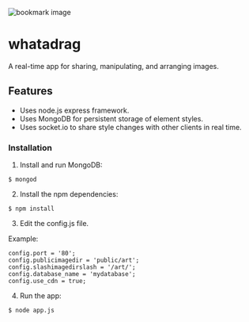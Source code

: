 
![bookmark image](https://raw.githubusercontent.com/andigan/whatadrag/master/apple-touch-icon.png)

# whatadrag

A real-time app for sharing, manipulating, and arranging images.

## Features  

- Uses node.js express framework.
- Uses MongoDB for persistent storage of element styles.
- Uses socket.io to share style changes with other clients in real time.

### Installation

1. Install and run MongoDB:

  ```
  $ mongod
  ```
2. Install the npm dependencies:

  ```
  $ npm install
  ```
3. Edit the config.js file.

Example:

  ```
  config.port = '80';
  config.publicimagedir = 'public/art';
  config.slashimagedirslash = '/art/';
  config.database_name = 'mydatabase';
  config.use_cdn = true;
  ```

4. Run the app:

  ```
  $ node app.js
  ```
